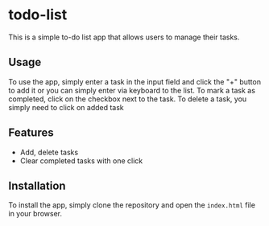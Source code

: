 # todo-list

This is a simple to-do list app that allows users to manage their tasks.

## Usage

To use the app, simply enter a task in the input field and click the "+" button to add it or you can simply enter via keyboard to the list. To mark a task as completed, click on the checkbox next to the task. To delete a task, you simply need to click on added task 

## Features

- Add, delete tasks
- Clear completed tasks with one click

## Installation

To install the app, simply clone the repository and open the `index.html` file in your browser.
